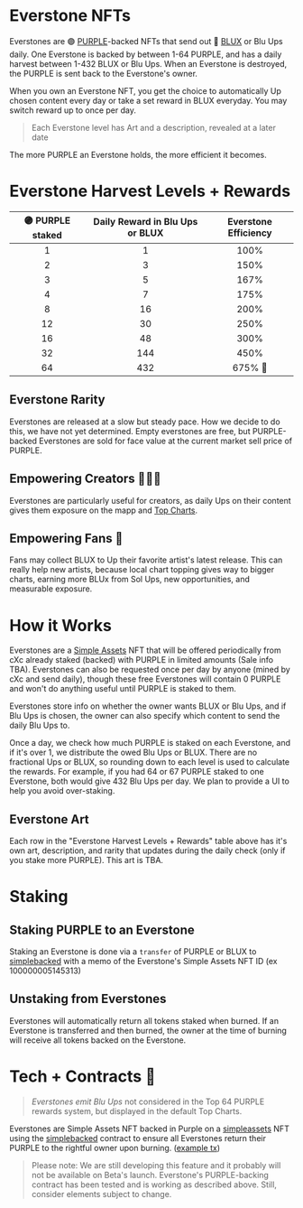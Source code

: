 # Everstone NFTs
Everstones are 🟣 [PURPLE](https://wax.bloks.io/tokens/PURPLE-wax-purplepurple)-backed NFTs that send out 🔵 [BLUX](https://wax.bloks.io/tokens/BLUX-wax-bluxbluxblux) or Blu Ups daily. One Everstone is backed by between 1-64 PURPLE, and has a daily harvest between 1-432 BLUX or Blu Ups. When an Everstone is destroyed, the PURPLE is sent back to the Everstone's owner.


When you own an Everstone NFT, you get the choice to automatically Up chosen content every day or take a set reward in BLUX everyday. You may switch reward up to once per day. 

> Each Everstone level has Art and a description, revealed at a later date

The more PURPLE an Everstone holds, the more efficient it becomes. 

# Everstone Harvest Levels + Rewards

| 🟣 PURPLE staked  | Daily Reward in Blu Ups or BLUX | Everstone Efficiency |
| :----:  | :-------------------: | :---------------: |
| 1         | 1                   | 100%            | 
| 2         | 3                   | 150%            | 
| 3         | 5                   | 167%            | 
| 4         | 7                   | 175%            | 
| 8         | 16                  | 200%            | 
| 12        | 30                  | 250%            | 
| 16        | 48                  | 300%            | 
| 32        | 144                 | 450%            | 
| 64        | 432                 | 675%         🧠 | 


## Everstone Rarity
Everstones are released at a slow but steady pace. How we decide to do this, we have not yet determined. Empty everstones are free, but PURPLE-backed Everstones are sold for face value at the current market sell price of PURPLE. 

## Empowering Creators 👨‍🎤🎤
Everstones are particularly useful for creators, as daily Ups on their content gives them exposure on the mapp and [Top Charts](Top-Charts.md).

## Empowering Fans 🧝‍
Fans may collect BLUX to Up their favorite artist's latest release. This can really help new artists, because local chart topping gives way to bigger charts, earning more BLUx from Sol Ups, new opportunities, and measurable exposure. 


# How it Works

Everstones are a [Simple Assets](https://wax.bloks.io/account/simpleassets) NFT that will be offered periodically from cXc already staked (backed) with PURPLE in limited amounts (Sale info TBA). Everstones can also be requested once per day by anyone (mined by cXc and send daily), though these free Everstones will contain 0 PURPLE and won't do anything useful until PURPLE is staked to them. 

Everstones store info on whether the owner wants BLUX or Blu Ups, and if Blu Ups is chosen, the owner can also specify which content to send the daily Blu Ups to. 

Once a day, we check how much PURPLE is staked on each Everstone, and if it's over 1, we distribute the owed Blu Ups or BLUX. There are no fractional Ups or BLUX, so rounding down to each level is used to calculate the rewards. For example, if you had 64 or 67 PURPLE staked to one Everstone, both would give 432 Blu Ups per day. We plan to provide a UI to help you avoid over-staking.

## Everstone Art
Each row in the "Everstone Harvest Levels + Rewards" table above has it's own art, description, and rarity that updates during the daily check (only if you stake more PURPLE). This art is TBA. 


# Staking

## Staking PURPLE to an Everstone
Staking an Everstone is done via a `transfer` of PURPLE or BLUX to [simplebacked](https://wax.bloks.io/account/simplebacked) with a memo of the Everstone's Simple Assets NFT ID (ex 100000005145313) 


## Unstaking from Everstones
Everstones will automatically return all tokens staked when burned. If an Everstone is transferred and then burned, the owner at the time of burning will receive all tokens backed on the Everstone.



# Tech + Contracts 🔌

> *Everstones emit Blu Ups* not considered in the Top 64 PURPLE rewards system, but displayed in the default Top Charts.

Everstones are Simple Assets NFT backed in Purple on a [simpleassets](https://wax.bloks.io/account/simpleassets) NFT using the [simplebacked](https://wax.bloks.io/account/simplebacked) contract to ensure all Everstones return their PURPLE to the rightful owner upon burning. ([example tx](https://wax.bloks.io/transaction/7a390ecf24f97e57482db730c2cfdc001d8bcda6a98d45fb7427d2afdcfdc052?tab=traces))



> Please note: We are still developing this feature and it probably will not be available on Beta's launch. Everstone's PURPLE-backing contract has been tested and is working as described above. Still, consider elements subject to change.
